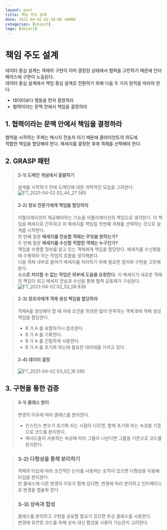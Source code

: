 ```yaml
---
layout: post
title: 책임 주도 설계
date: 2021-04-02 02:30:00 +0900
categories: [object]
tags: [object]
---
```


# 책임 주도 설계
   데이터 중심 설계는 객체의 구현이 이미 결정된 상태에서 협력을 고민하기 때문에 인터페이스에 구현이 노출된다.   
   데이터 중심 설계에서 책임 중심 설계로 전환하기 위해 다음 두 가지 원칙을 따라야 한다.   
   - 데이터보다 행동을 먼저 결정하라
   - 협력이라는 문맥 안에서 책임을 결정하라   

## 1. 협력이라는 문맥 안에서 책임을 결정하라
   협력을 시작하는 주체는 메시지 전송자 이기 때문에 클라이언트의 의도에   
   적합한 책임을 할당해야 한다. 메세지를 결정한 후에 객체를 선택해야 한다.   
       
## 2. GRASP 패턴
> #### 2-1) 도메인 개념에서 출발하기
> 설계를 시작하기 전에 도메인에 대한 개력적인 모습을 그려본다.
> ![FT_2021-04-02 02_44_27 585](https://user-images.githubusercontent.com/13375810/113335923-9754e980-9360-11eb-9515-20a693d04447.png)

> #### 2-2) 정보 전문가에게 책임을 할당하라
> 어플리케이션이 제공해야하는 기능을 어플리케이션의 책임으로 생각한다. 이 책임을 메세지로 간주하고 이 메세지를 책임질 첫번째 개체를 선택하는 것으로 설계를 시작한다.   
> 첫 번째 질문 **메세지를 전송할 객체는 무엇을 원하는가?**   
> 두 번째 질문 **메세지를 수신할 적합한 객체는 누구인가?**   
> 책임을 수행할 정보를 알고 있는 객체에게 책임을 할당한다. 메세지를 수신했을 때 수행햐아 하는 작업의 흐름을 생각해본다.   
> 다음 객체 내부로 들어가 메세지를 처리하기 위해 필요한 절차와 구현을 고민해 본다.   
> **스스로 처리할 수 없는 작업은 외부에 도움을 요청한다.** 이 메세지가 새로운 객체의 책임이 되고 메세지 전송과 수신을 통해 협력 공동체가 구성된다.
> ![FT_2021-04-02 02_53_58 838](https://user-images.githubusercontent.com/13375810/113335866-8015fc00-9360-11eb-9a3a-4493e4835c61.png)
   
> #### 2-3) 창조자에게 객체 생성 책임을 할당하라
> 객체A를 생성해야 할 때 아래 조건을 최대한 많이 만족하는 객체 B에 객체 생성 책임을 할당한다.
> - B 가 A 를 포함하거나 참조한다.
> - B 가 A 를 기록한다.
> - B 가 A 를 긴밀하게 사용한다.
> - B 가 A 를 초기화 하는데 필요한 데이테를 가지고 있다.
   
> #### 2-4) 데이터 결정
> ![FT_2021-04-02 03_02_18 595](https://user-images.githubusercontent.com/13375810/113335934-9d4aca80-9360-11eb-9fc7-e7df10c41e8f.png)

   
## 3. 구현을 통한 검증
> #### 3-1) 클래스 분리
> 변경의 이유에 따라 클래스를 분리한다.   
> - 인스턴스 변수가 초기화 되는 시점이 다르면, 함께 초기화 되는 속성을 기준으로 코드를 분리한다.   
> - 메서드들이 사용하는 속성에 따라 그룹이 나뉜다면 그룹을 기준으로 코드를 분리한다.
   
> ### 3-2) 다형성을 통해 분리하기
> 객체의 타입에 따라 조건적인 논리를 사용하는 로직이 있으면 다형성을 이용해 타입을 분리한다.   
> 한 클래스에 다른 변경의 이유가 함께 있다면, 변경에 따라 분리하고 인터페이스로 변경을 캡슐화 한다.
   
> ### 3-3) 상속과 합성
> 클래스를 분리하고 구현을 공유할 필요가 있으면 추상 클래스를 사용한다.   
> 변경에 유연한 코드를 위해 상속 대신 합성을 사용이 가능한지 고려한다.
